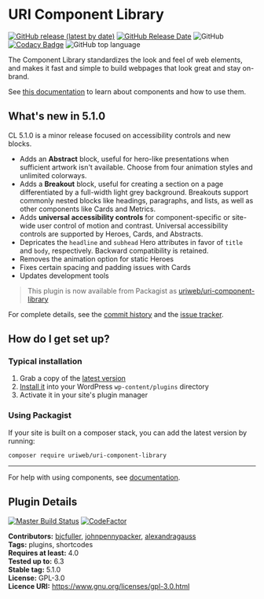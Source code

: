 # URI Component Library

[![GitHub release (latest by date)](https://img.shields.io/github/v/release/uriweb/uri-component-library)](https://github.com/uriweb/uri-component-library/releases/latest)
[![GitHub Release Date](https://img.shields.io/github/release-date/uriweb/uri-component-library)](https://github.com/uriweb/uri-component-library/releases/latest)
![GitHub](https://img.shields.io/github/license/uriweb/uri-component-library)
[![Codacy Badge](https://img.shields.io/codacy/grade/043fca0aa28b4b2db799d5daacf2d27d/master)](https://www.codacy.com/app/uriweb/uri-component-library?utm_source=github.com&amp;utm_medium=referral&amp;utm_content=uriweb/uri-component-library&amp;utm_campaign=Badge_Grade)
![GitHub top language](https://img.shields.io/github/languages/top/uriweb/uri-component-library?color=violet&branch=master)

The Component Library standardizes the look and feel of web elements, and makes it fast and simple to build webpages that look great and stay on-brand.

See [this documentation](https://www.uri.edu/wordpress/components/) to learn about components and how to use them.

## What's new in 5.1.0

CL 5.1.0 is a minor release focused on accessibility controls and new blocks.

* Adds an __Abstract__ block, useful for hero-like presentations when sufficient artwork isn't available.  Choose from four animation styles and unlimited colorways.
* Adds a __Breakout__ block, useful for creating a section on a page differentiated by a full-width light grey background.  Breakouts support commonly nested blocks like headings, paragraphs, and lists, as well as other components like Cards and Metrics.
* Adds __universal accessibility controls__ for component-specific or site-wide user control of motion and contrast.  Universal accessibility controls are supported by Heroes, Cards, and Abstracts.
* Depricates the `headline` and `subhead` Hero attributes in favor of `title` and `body`, respectively. Backward compatibility is retained.
* Removes the animation option for static Heroes
* Fixes certain spacing and padding issues with Cards
* Updates development tools

> This plugin is now available from Packagist as [uriweb/uri-component-library](https://packagist.org/packages/uriweb/uri-component-library)

For complete details, see the [commit history](https://github.com/uriweb/uri-component-library/pull/227/commits) and the [issue tracker](https://github.com/uriweb/uri-component-library/issues).

## How do I get set up?

### Typical installation

1. Grab a copy of the [latest version](https://github.com/uriweb/uri-component-library/releases/latest)
2. [Install it](https://wordpress.org/support/article/managing-plugins/#installing-plugins) into your WordPress `wp-content/plugins` directory
3. Activate it in your site's plugin manager

### Using Packagist
If your site is built on a composer stack, you can add the latest version by running:
```shell
composer require uriweb/uri-component-library
```

---

For help with using components, see [documentation](https://www.uri.edu/wordpress/components/).

## Plugin Details

[![Master Build Status](https://travis-ci.com/uriweb/uri-component-library.svg?branch=master "Master build status")](https://travis-ci.com/uriweb/uri-component-library)
[![CodeFactor](https://www.codefactor.io/repository/github/uriweb/uri-component-library/badge/master)](https://www.codefactor.io/repository/github/uriweb/uri-component-library/overview/master)

__Contributors:__ [bjcfuller](https://github.com/bjcfuller), [johnpennypacker](https://github.com/johnpennypacker), [alexandragauss](https://github.com/alexandragauss)  
__Tags:__ plugins, shortcodes  
__Requires at least:__ 4.0  
__Tested up to:__ 6.3  
__Stable tag:__ 5.1.0  
__License:__ GPL-3.0  
__Licence URI:__ https://www.gnu.org/licenses/gpl-3.0.html
